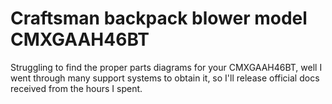 # Craftsman backpack blower model CMXGAAH46BT
Struggling to find the proper parts diagrams for your CMXGAAH46BT, well I went through many support systems to obtain it, so I'll release official docs received from the hours I spent. 
